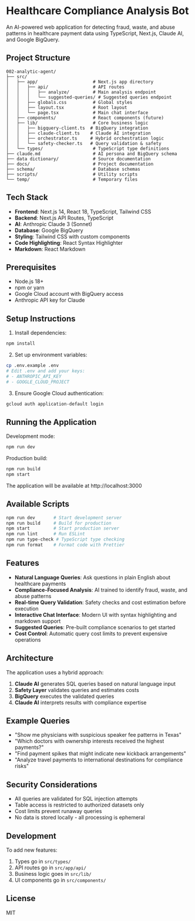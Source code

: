 # Healthcare Compliance Analysis Bot

An AI-powered web application for detecting fraud, waste, and abuse patterns in healthcare payment data using TypeScript, Next.js, Claude AI, and Google BigQuery.

## Project Structure

```
002-analytic-agent/
├── src/
│   ├── app/                     # Next.js app directory
│   │   ├── api/                 # API routes
│   │   │   ├── analyze/         # Main analysis endpoint
│   │   │   └── suggested-queries/ # Suggested queries endpoint
│   │   ├── globals.css          # Global styles
│   │   ├── layout.tsx           # Root layout
│   │   └── page.tsx             # Main chat interface
│   ├── components/              # React components (future)
│   ├── lib/                     # Core business logic
│   │   ├── bigquery-client.ts  # BigQuery integration
│   │   ├── claude-client.ts    # Claude AI integration
│   │   ├── orchestrator.ts     # Hybrid orchestration logic
│   │   └── safety-checker.ts   # Query validation & safety
│   └── types/                   # TypeScript type definitions
├── claude.md                    # AI persona and BigQuery schema
├── data dictionary/             # Source documentation
├── docs/                        # Project documentation
├── schema/                      # Database schemas
├── scripts/                     # Utility scripts
└── temp/                        # Temporary files
```

## Tech Stack

- **Frontend**: Next.js 14, React 18, TypeScript, Tailwind CSS
- **Backend**: Next.js API Routes, TypeScript
- **AI**: Anthropic Claude 3 (Sonnet)
- **Database**: Google BigQuery
- **Styling**: Tailwind CSS with custom components
- **Code Highlighting**: React Syntax Highlighter
- **Markdown**: React Markdown

## Prerequisites

- Node.js 18+ 
- npm or yarn
- Google Cloud account with BigQuery access
- Anthropic API key for Claude

## Setup Instructions

1. Install dependencies:
```bash
npm install
```

2. Set up environment variables:
```bash
cp .env.example .env
# Edit .env and add your keys:
# - ANTHROPIC_API_KEY
# - GOOGLE_CLOUD_PROJECT
```

3. Ensure Google Cloud authentication:
```bash
gcloud auth application-default login
```

## Running the Application

Development mode:
```bash
npm run dev
```

Production build:
```bash
npm run build
npm start
```

The application will be available at http://localhost:3000

## Available Scripts

```bash
npm run dev       # Start development server
npm run build     # Build for production
npm start         # Start production server
npm run lint      # Run ESLint
npm run type-check # TypeScript type checking
npm run format    # Format code with Prettier
```

## Features

- **Natural Language Queries**: Ask questions in plain English about healthcare payments
- **Compliance-Focused Analysis**: AI trained to identify fraud, waste, and abuse patterns
- **Real-time Query Validation**: Safety checks and cost estimation before execution
- **Interactive Chat Interface**: Modern UI with syntax highlighting and markdown support
- **Suggested Queries**: Pre-built compliance scenarios to get started
- **Cost Control**: Automatic query cost limits to prevent expensive operations

## Architecture

The application uses a hybrid approach:

1. **Claude AI** generates SQL queries based on natural language input
2. **Safety Layer** validates queries and estimates costs
3. **BigQuery** executes the validated queries
4. **Claude AI** interprets results with compliance expertise

## Example Queries

- "Show me physicians with suspicious speaker fee patterns in Texas"
- "Which doctors with ownership interests received the highest payments?"
- "Find payment spikes that might indicate new kickback arrangements"
- "Analyze travel payments to international destinations for compliance risks"

## Security Considerations

- All queries are validated for SQL injection attempts
- Table access is restricted to authorized datasets only
- Cost limits prevent runaway queries
- No data is stored locally - all processing is ephemeral

## Development

To add new features:

1. Types go in `src/types/`
2. API routes go in `src/app/api/`
3. Business logic goes in `src/lib/`
4. UI components go in `src/components/`

## License

MIT